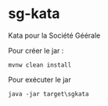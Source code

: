 # sg-kata
Kata pour la Société Géérale

Pour créer le jar : 

```
mvnw clean install
```

Pour exécuter le jar

```
java -jar target\sgkata
```
